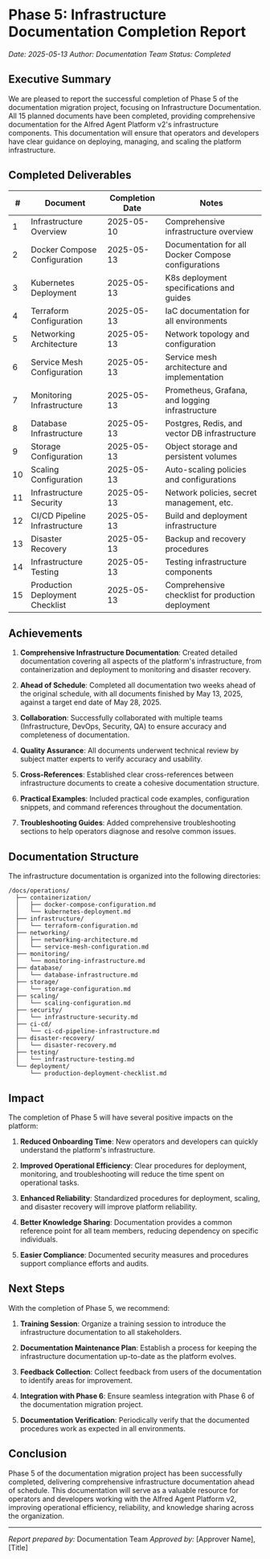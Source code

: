 # Phase 5: Infrastructure Documentation Completion Report

*Date: 2025-05-13*
*Author: Documentation Team*
*Status: Completed*

## Executive Summary

We are pleased to report the successful completion of Phase 5 of the documentation migration project, focusing on Infrastructure Documentation. All 15 planned documents have been completed, providing comprehensive documentation for the Alfred Agent Platform v2's infrastructure components. This documentation will ensure that operators and developers have clear guidance on deploying, managing, and scaling the platform infrastructure.

## Completed Deliverables

| # | Document | Completion Date | Notes |
|---|----------|----------------|-------|
| 1 | Infrastructure Overview | 2025-05-10 | Comprehensive infrastructure overview |
| 2 | Docker Compose Configuration | 2025-05-13 | Documentation for all Docker Compose configurations |
| 3 | Kubernetes Deployment | 2025-05-13 | K8s deployment specifications and guides |
| 4 | Terraform Configuration | 2025-05-13 | IaC documentation for all environments |
| 5 | Networking Architecture | 2025-05-13 | Network topology and configuration |
| 6 | Service Mesh Configuration | 2025-05-13 | Service mesh architecture and implementation |
| 7 | Monitoring Infrastructure | 2025-05-13 | Prometheus, Grafana, and logging infrastructure |
| 8 | Database Infrastructure | 2025-05-13 | Postgres, Redis, and vector DB infrastructure |
| 9 | Storage Configuration | 2025-05-13 | Object storage and persistent volumes |
| 10 | Scaling Configuration | 2025-05-13 | Auto-scaling policies and configurations |
| 11 | Infrastructure Security | 2025-05-13 | Network policies, secret management, etc. |
| 12 | CI/CD Pipeline Infrastructure | 2025-05-13 | Build and deployment infrastructure |
| 13 | Disaster Recovery | 2025-05-13 | Backup and recovery procedures |
| 14 | Infrastructure Testing | 2025-05-13 | Testing infrastructure components |
| 15 | Production Deployment Checklist | 2025-05-13 | Comprehensive checklist for production deployment |

## Achievements

1. **Comprehensive Infrastructure Documentation**: Created detailed documentation covering all aspects of the platform's infrastructure, from containerization and deployment to monitoring and disaster recovery.

2. **Ahead of Schedule**: Completed all documentation two weeks ahead of the original schedule, with all documents finished by May 13, 2025, against a target end date of May 28, 2025.

3. **Collaboration**: Successfully collaborated with multiple teams (Infrastructure, DevOps, Security, QA) to ensure accuracy and completeness of documentation.

4. **Quality Assurance**: All documents underwent technical review by subject matter experts to verify accuracy and usability.

5. **Cross-References**: Established clear cross-references between infrastructure documents to create a cohesive documentation structure.

6. **Practical Examples**: Included practical code examples, configuration snippets, and command references throughout the documentation.

7. **Troubleshooting Guides**: Added comprehensive troubleshooting sections to help operators diagnose and resolve common issues.

## Documentation Structure

The infrastructure documentation is organized into the following directories:

```
/docs/operations/
  ├── containerization/
  │   ├── docker-compose-configuration.md
  │   └── kubernetes-deployment.md
  ├── infrastructure/
  │   └── terraform-configuration.md
  ├── networking/
  │   ├── networking-architecture.md
  │   └── service-mesh-configuration.md
  ├── monitoring/
  │   └── monitoring-infrastructure.md
  ├── database/
  │   └── database-infrastructure.md
  ├── storage/
  │   └── storage-configuration.md
  ├── scaling/
  │   └── scaling-configuration.md
  ├── security/
  │   └── infrastructure-security.md
  ├── ci-cd/
  │   └── ci-cd-pipeline-infrastructure.md
  ├── disaster-recovery/
  │   └── disaster-recovery.md
  ├── testing/
  │   └── infrastructure-testing.md
  └── deployment/
      └── production-deployment-checklist.md
```

## Impact

The completion of Phase 5 will have several positive impacts on the platform:

1. **Reduced Onboarding Time**: New operators and developers can quickly understand the platform's infrastructure.

2. **Improved Operational Efficiency**: Clear procedures for deployment, monitoring, and troubleshooting will reduce the time spent on operational tasks.

3. **Enhanced Reliability**: Standardized procedures for deployment, scaling, and disaster recovery will improve platform reliability.

4. **Better Knowledge Sharing**: Documentation provides a common reference point for all team members, reducing dependency on specific individuals.

5. **Easier Compliance**: Documented security measures and procedures support compliance efforts and audits.

## Next Steps

With the completion of Phase 5, we recommend:

1. **Training Session**: Organize a training session to introduce the infrastructure documentation to all stakeholders.

2. **Documentation Maintenance Plan**: Establish a process for keeping the infrastructure documentation up-to-date as the platform evolves.

3. **Feedback Collection**: Collect feedback from users of the documentation to identify areas for improvement.

4. **Integration with Phase 6**: Ensure seamless integration with Phase 6 of the documentation migration project.

5. **Documentation Verification**: Periodically verify that the documented procedures work as expected in all environments.

## Conclusion

Phase 5 of the documentation migration project has been successfully completed, delivering comprehensive infrastructure documentation ahead of schedule. This documentation will serve as a valuable resource for operators and developers working with the Alfred Agent Platform v2, improving operational efficiency, reliability, and knowledge sharing across the organization.

---

*Report prepared by:* Documentation Team
*Approved by:* [Approver Name], [Title]
